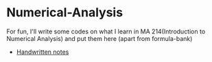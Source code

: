 # Numerical-Analysis
For fun, I'll write some codes on what I learn in MA 214(Introduction to Numerical Analysis) and put them here (apart from formula-bank)

- [Handwritten notes](https://github.com/jaiisrani/Numerical-Analysis/blob/main/numerical%20analysis%20formulae%202021.pdf)
